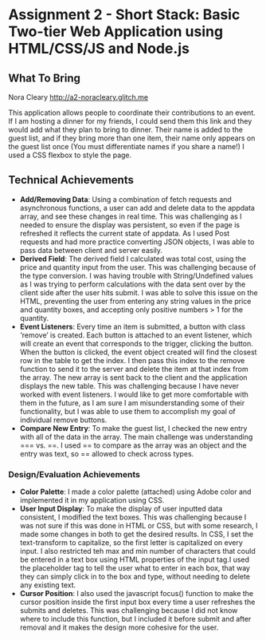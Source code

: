 Assignment 2 - Short Stack: Basic Two-tier Web Application using HTML/CSS/JS and Node.js  
===
## What To Bring
Nora Cleary http://a2-noracleary.glitch.me

This application allows people to coordinate their contributions to an event. If I am hosting a dinner for my friends, I could send them this link and they would add what they plan to bring to dinner. Their name is added to the guest list, and if they bring more than one item, their name only appears on the guest list once (You must differentiate names if you share a name!)
I used a CSS flexbox to style the page. 

## Technical Achievements
- **Add/Removing Data**: Using a combination of fetch requests and asynchronous functions, a user can add and delete data to the appdata array, and see these changes in real time. This was challenging as I needed to ensure the display was persistent, so even if the page is refreshed it reflects the current state of appdata. As I used Post requests and had more practice converting JSON objects, I was able to pass data between client and server easily.
- **Derived Field**: The derived field I calculated was total cost, using the price and quantity input from the user. This was challenging because of the type conversion. I was having trouble with String/Undefined values as I was trying to perform calculations with the data sent over by the client side after the user hits submit. I was able to solve this issue on the HTML, preventing the user from entering any string values in the price and quantity boxes, and accepting only positive numbers > 1 for the quantity. 
- **Event Listeners**: Every time an item is submitted, a button with class ‘remove’ is created. Each button is attached to an event listener, which will create an event that corresponds to the trigger, clicking the button. When the button is clicked, the event object created will find the closest row in the table to get the index. I then pass this index to the remove function to send it to the server and delete the item at that index from the array. The new array is sent back to the client and the application displays the new table. This was challenging because I have never worked with event listeners. I would like to get more comfortable with them in the future, as I am sure I am misunderstanding some of their functionality, but I was able to use them to accomplish my goal of individual remove buttons. 
- **Compare New Entry**: To make the guest list, I checked the new entry with all of the data in the array. The main challenge was understanding === vs. ==. I used == to compare as the array was an object and the entry was text, so == allowed to check across types. 

### Design/Evaluation Achievements
- **Color Palette**: I made a color palette (attached) using Adobe color and implemented it in my application using CSS. 
- **User Input Display**: To make the display of user inputted data consistent, I modified the text boxes. This was challenging because I was not sure if this was done in HTML or CSS, but with some research, I made some changes in both to get the desired results. In CSS, I set the text-transform to capitalize, so the first letter is capitalized on every input. I also restricted teh max and min number of characters that could be entered in a text box using HTML properties of the input tag.I used the placeholder tag to tell the user what to enter in each box, that way they can simply click in to the box and type, without needing to delete any existing text.
- **Cursor Position**: I also used the javascript focus() function to make the cursor position inside the first input box every time a user refreshes the submits and deletes. This was challenging because I did not know where to include this function, but I included it before submit and after removal and it makes the design more cohesive for the user.
